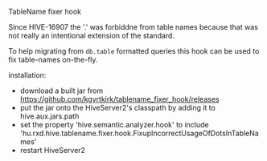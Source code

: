 TableName fixer hook

Since HIVE-16907 the '.' was forbiddne from table names because that was not really an intentional extension of the standard.

To help migrating from `db.table` formatted queries this hook can be used to fix table-names on-the-fly.

installation:

* download a built jar from https://github.com/kgyrtkirk/tablename_fixer_hook/releases
* put the jar onto the HiveServer2's classpath by adding it to hive.aux.jars.path
* set the property 'hive.semantic.analyzer.hook' to include 'hu.rxd.hive.tablename.fixer.hook.FixupIncorrectUsageOfDotsInTableNames'
* restart HiveServer2
